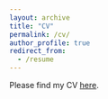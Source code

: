 ```yaml
---
layout: archive
title: "CV"
permalink: /cv/
author_profile: true
redirect_from:
  - /resume
---
```


Please find my CV [here](https://www.dropbox.com/s/dzjrtqxeq4j7zse/Ijaz_CV_April2022.pdf?dl=0).
